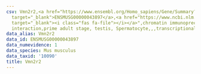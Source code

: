 ```yaml
---
csv: Vmn2r2,<a href="https://www.ensembl.org/Homo_sapiens/Gene/Summary?db=core;g=ENSMUSG00000043897"
  target="_blank">ENSMUSG00000043897</a>,<a href="https://www.ncbi.nlm.nih.gov/pubmed/25450459"
  target="_blank"><i class="fas fa-file"></i></a>",chromatin immunoprecipitation assay,direct
  interaction,prime adult stage, testis, Spermatocyte,,,transcriptional regulation,
data_alias: Vmn2r2
data_id: ENSMUSG00000043897
data_numevidence: 1
data_species: Mus musculus
data_taxid: '10090'
title: Vmn2r2
---
```

